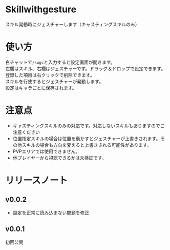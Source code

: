 # Skillwithgesture
スキル発動時にジェスチャーします（キャスティングスキルのみ）
# 使い方
白チャットで`/swgc`と入力すると設定画面が開きます。  
左欄はスキル、右欄はジェスチャーです。ドラッグ＆ドロップで設定できます。登録した項目は右クリックで削除できます。  
スキルを行使するとジェスチャーが発動します。  
設定はキャラごとに保存されます。
# 注意点
* キャスティングスキルのみの対応です。対応しないスキルもありますのでご注意ください
* 位置指定スキルの場合は位置を動かすとジェスチャーが上書きされます。その他スキルの場合も方向を変えると上書きされる可能性があります。
* PVPエリアでは使用できません。
* 他プレイヤーから視認できるかは未検証です。
# リリースノート
## v0.0.2
* 設定を正常に読み込まない問題を修正
## v0.0.1
初回公開